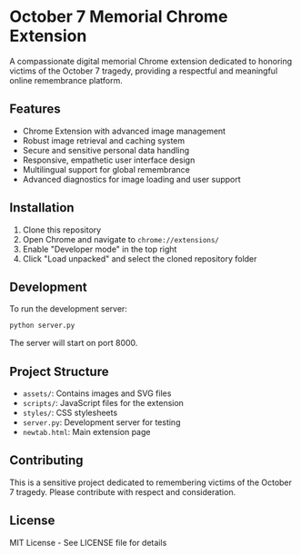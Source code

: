 # October 7 Memorial Chrome Extension

A compassionate digital memorial Chrome extension dedicated to honoring victims of the October 7 tragedy, providing a respectful and meaningful online remembrance platform.

## Features

- Chrome Extension with advanced image management
- Robust image retrieval and caching system
- Secure and sensitive personal data handling
- Responsive, empathetic user interface design
- Multilingual support for global remembrance
- Advanced diagnostics for image loading and user support

## Installation

1. Clone this repository
2. Open Chrome and navigate to `chrome://extensions/`
3. Enable "Developer mode" in the top right
4. Click "Load unpacked" and select the cloned repository folder

## Development

To run the development server:
```bash
python server.py
```

The server will start on port 8000.

## Project Structure

- `assets/`: Contains images and SVG files
- `scripts/`: JavaScript files for the extension
- `styles/`: CSS stylesheets
- `server.py`: Development server for testing
- `newtab.html`: Main extension page

## Contributing

This is a sensitive project dedicated to remembering victims of the October 7 tragedy. Please contribute with respect and consideration.

## License

MIT License - See LICENSE file for details
